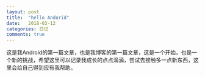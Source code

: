 ```yaml
---
layout: post
title:  "hello Andorid"
date:   2018-03-12
categories: 日记
comments: true
---
```

这是我Android的第一篇文章，也是我博客的第一篇文章，这是一个开始，也是一个新的挑战，希望这里可以记录我成长的点点滴滴，尝试去接触多一点新东西，这里会给自己得到应有我帮助。